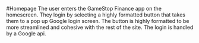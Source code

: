 
#Homepage
The user enters the GameStop Finance app on the homescreen. They login by selecting a highly formatted button that takes them to a pop up Google login screen. The button is highly formatted to be more streamlined and cohesive with the rest of the site. The login is handled by a Google api.
